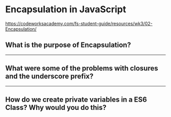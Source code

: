 # Encapsulation in JavaScript
https://codeworksacademy.com/fs-student-guide/resources/wk3/02-Encapsulation/

## What is the purpose of Encapsulation?

---

## What were some of the problems with closures and the underscore prefix?

---

## How do we create private variables in a ES6 Class? Why would you do this?